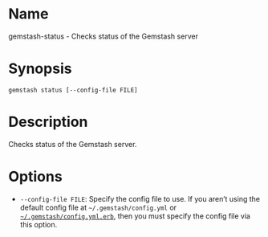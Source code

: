 <!--Automatically generated by Pandoc -->

# Name

gemstash-status - Checks status of the Gemstash server

# Synopsis

`gemstash status [--config-file FILE]`

# Description

Checks status of the Gemstash server.

# Options

  - `--config-file FILE`: Specify the config file to use. If you aren’t
    using the default config file at `~/.gemstash/config.yml` or
    [`~/.gemstash/config.yml.erb`](docs/gemstash-customize.7.md#erb-parsed-config),
    then you must specify the config file via this option.
